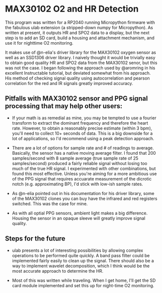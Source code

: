 # MAX30102 O2 and HR Detection

This program was written for a RP2040 running Micropython firmware with the fabulous ulab extension (a stripped-down numpy for Micropython). As written at present, it outputs HR and SPO2 data to a display, but the next step is to add an SD card, build a housing and attachment mechanism, and use it for nighttime O2 monitoring. 

It makes use of @n-elia's driver library for the MAX30102 oxygen sensor as well as an SSD1306 driver library. I naively thought it would be trivially easy to obtain good quality HR and SPO2 data from the MAX30102 senor, but this was not the case. I began following the approach used by @aromring in his excellent Instructable tutorial, but deviated somewhat from his approach. His method of checking signal quality using autocorrelation and pearson correlation for the red and IR signals greatly improved accuracy. 

## Pitfalls with MAX30102 sensor and PPG signal processing that may help other users:

* If your math is as remedial as mine, you may be tempted to use a fourier transform to extract the dominant frequency and therefore the heart rate. However, to obtain a reasonably precise estimate (within 3 bpm), you'll need to collect 10+ seconds of data. This is a big downside for a lot of applications, so I'd recommend using a peak detection approach.

* There are a lot of options for sample rate and # of readings to average. Basically, the sensor has a native moving average filter. I found that 200 samples/second with 8 sample average (true sample rate of 25 samples/second) produced a fairly reliable signal without losing too much of the true HR signal. I experimented with other combinations, but found this most effective. Unless you're aiming for a more ambitious use of the PPG signal that requires accuarate measurement of the dicrotic notch (e.g. approximating BP), I'd stick with low-ish sample rates. 

* As @n-elia pointed out in his documentation for his driver library, some of the MAX30102 clones you can buy have the infrared and red registers switched. This was the case for mine.

* As with all optial PPG sensors, ambient light makes a big difference. Housing the sensor in an opaque sleeve will greatly improve signal quality.

## Steps for the future

* ulab presents a lot of interesting possibilities by allowing complex operations to be performed quite quickly. A band pass filter could be implemented fairly easily to clean up the signal. There should also be a way to implement wavelet decomposition, which I think would be the most accurate approach to determine the HR.

* Most of this was written while traveling. When I get home, I'll get the SD card module implemented and set this up for night-time O2 monitoring.

